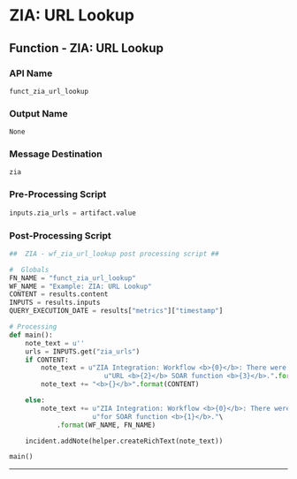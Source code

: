 <!--
    DO NOT MANUALLY EDIT THIS FILE
    THIS FILE IS AUTOMATICALLY GENERATED WITH resilient-circuits codegen
-->

# ZIA: URL Lookup

## Function - ZIA: URL Lookup

### API Name
`funct_zia_url_lookup`

### Output Name
`None`

### Message Destination
`zia`

### Pre-Processing Script
```python
inputs.zia_urls = artifact.value
```

### Post-Processing Script
```python
##  ZIA - wf_zia_url_lookup post processing script ##

#  Globals
FN_NAME = "funct_zia_url_lookup"
WF_NAME = "Example: ZIA: URL Lookup"
CONTENT = results.content
INPUTS = results.inputs
QUERY_EXECUTION_DATE = results["metrics"]["timestamp"]

# Processing
def main():
    note_text = u''
    urls = INPUTS.get("zia_urls")
    if CONTENT:
        note_text = u"ZIA Integration: Workflow <b>{0}</b>: There were <b>{1}</b> Results (s) returned for " \
                        u"URL <b>{2}</b> SOAR function <b>{3}</b>.".format(WF_NAME, len(CONTENT), urls, FN_NAME)
        note_text += "<b>{}</b>".format(CONTENT)

    else:
        note_text += u"ZIA Integration: Workflow <b>{0}</b>: There were <b>no</b> results returned " \
                     u"for SOAR function <b>{1}</b>."\
            .format(WF_NAME, FN_NAME)

    incident.addNote(helper.createRichText(note_text))

main()


```

---

